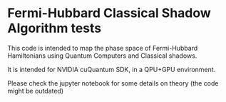 # Fermi-Hubbard Classical Shadow Algorithm tests

This code is intended to map the phase space of Fermi-Hubbard Hamiltonians using Quantum Computers and Classical shadows. 

It is intended for NVIDIA cuQuantum SDK, in a QPU+GPU environment. 

Please check the jupyter notebook for some details on theory (the code might be outdated) 
